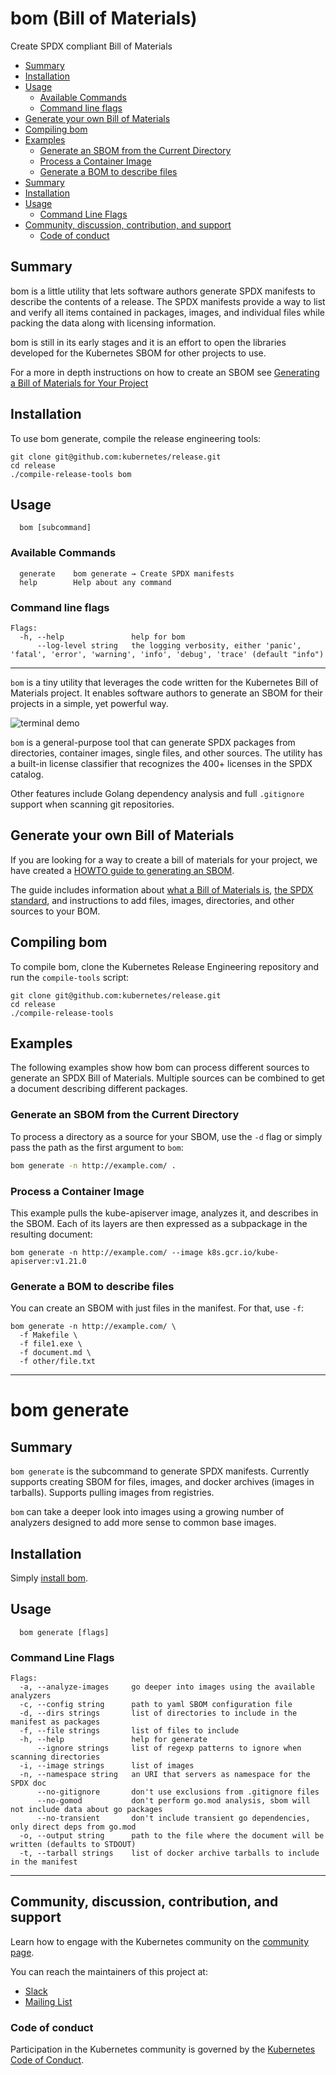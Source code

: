# bom (Bill of Materials)

Create SPDX compliant Bill of Materials

- [Summary](#summary)
- [Installation](#installation)
- [Usage](#usage)
  - [Available Commands](#available-commands)
  - [Command line flags](#command-line-flags)
- [Generate your own Bill of Materials](#generate-your-own-bill-of-materials)
- [Compiling bom](#compiling-bom)
- [Examples](#examples)
  - [Generate an SBOM from the Current Directory](#generate-an-sbom-from-the-current-directory)
  - [Process a Container Image](#process-a-container-image)
  - [Generate a BOM to describe files](#generate-a-bom-to-describe-files)
- [Summary](#summary-1)
- [Installation](#installation-1)
- [Usage](#usage-1)
  - [Command Line Flags](#command-line-flags-1)
- [Community, discussion, contribution, and support](#community-discussion-contribution-and-support)
  - [Code of conduct](#code-of-conduct)

## Summary

bom is a little utility that lets software authors generate
SPDX manifests to describe the contents of a release. The
SPDX manifests provide a way to list and verify all items
contained in packages, images, and individual files while
packing the data along with licensing information.

bom is still in its early stages and it is an effort to open
the libraries developed for the Kubernetes SBOM for other
projects to use.

For a more in depth instructions on how to create an SBOM see
[Generating a Bill of Materials for Your Project](create-a-bill-of-materials.md)

## Installation

To use bom generate, compile the release engineering tools:

```console
git clone git@github.com:kubernetes/release.git
cd release
./compile-release-tools bom
```

## Usage

```console
  bom [subcommand]
```

### Available Commands

```console
  generate    bom generate → Create SPDX manifests
  help        Help about any command
```

### Command line flags

```console
Flags:
  -h, --help               help for bom
      --log-level string   the logging verbosity, either 'panic', 'fatal', 'error', 'warning', 'info', 'debug', 'trace' (default "info")
```

---

`bom` is a tiny utility that leverages the code written for the Kubernetes
Bill of Materials project. It enables software authors to generate an
SBOM for their projects in a simple, yet powerful way.

![terminal demo](../../docs/bom/cast.svg "Terminal demo")

`bom` is a general-purpose tool that can generate SPDX packages from
directories, container images, single files, and other sources. The utility
has a built-in license classifier that recognizes the 400+ licenses in
the SPDX catalog.

Other features include Golang dependency analysis and full `.gitignore`
support when scanning git repositories.

## Generate your own Bill of Materials

If you are looking for a way to create a bill of materials for your project, we
have created a
[HOWTO guide to generating an SBOM](../../docs/bom/create-a-bill-of-materials.md).

The guide includes information about
[what a Bill of Materials is](../../docs/bom/create-a-bill-of-materials.md#what-is-a-bill-of-materials),
[the SPDX standard](../../docs/bom/create-a-bill-of-materials.md#spdx-software-package-data-exchange),
and instructions to add files, images, directories, and
other sources to your BOM.

## Compiling bom

To compile bom, clone the Kubernetes Release Engineering repository and
run the `compile-tools` script:

```console
git clone git@github.com:kubernetes/release.git
cd release
./compile-release-tools
```

## Examples

The following examples show how bom can process different sources to generate
an SPDX Bill of Materials. Multiple sources can be combined to get a document
describing different packages.

### Generate an SBOM from the Current Directory

To process a directory as a source for your SBOM, use the `-d` flag or simply pass
the path as the first argument to `bom`:

```bash
bom generate -n http://example.com/ .
```

### Process a Container Image

This example pulls the kube-apiserver image, analyzes it, and describes in the
SBOM. Each of its layers are then expressed as a subpackage in the resulting
document:

```console
bom generate -n http://example.com/ --image k8s.gcr.io/kube-apiserver:v1.21.0 
```

### Generate a BOM to describe files

You can create an SBOM with just files in the manifest. For that, use `-f`:

```console
bom generate -n http://example.com/ \
  -f Makefile \
  -f file1.exe \
  -f document.md \
  -f other/file.txt 
```

---

# bom generate

## Summary

`bom generate` is the subcommand to generate SPDX manifests.
Currently supports creating SBOM for files, images, and docker
archives (images in tarballs). Supports pulling images from
registries.

`bom` can take a deeper look into images using a growing number
of analyzers designed to add more sense to common base images.

## Installation

Simply [install bom](README.md).

## Usage

```console
  bom generate [flags]
```

### Command Line Flags

```console
Flags:
  -a, --analyze-images     go deeper into images using the available analyzers
  -c, --config string      path to yaml SBOM configuration file
  -d, --dirs strings       list of directories to include in the manifest as packages
  -f, --file strings       list of files to include
  -h, --help               help for generate
      --ignore strings     list of regexp patterns to ignore when scanning directories
  -i, --image strings      list of images
  -n, --namespace string   an URI that servers as namespace for the SPDX doc
      --no-gitignore       don't use exclusions from .gitignore files
      --no-gomod           don't perform go.mod analysis, sbom will not include data about go packages
      --no-transient       don't include transient go dependencies, only direct deps from go.mod
  -o, --output string      path to the file where the document will be written (defaults to STDOUT)
  -t, --tarball strings    list of docker archive tarballs to include in the manifest

```

---

## Community, discussion, contribution, and support

Learn how to engage with the Kubernetes community on the [community page](http://kubernetes.io/community/).

You can reach the maintainers of this project at:

- [Slack](http://slack.k8s.io/)
- [Mailing List](https://groups.google.com/forum/#!forum/kubernetes-dev)

### Code of conduct

Participation in the Kubernetes community is governed by the [Kubernetes Code of Conduct](code-of-conduct.md).
